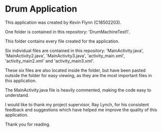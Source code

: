 # Drum Application

This application was created by Kevin Flynn (C18502203).

One folder is contained in this repository: 'DrumMachineTest1'.

This folder contains every file created for the application.

Six individual files are contained in this repository: 'MainActivity.java', 'MainActivity2.java', 'MainActivity3.java', 'activity_main.xml', 'activity_main2.xml' and 'activity_main3.xml'.

These six files are also located inside the folder, but have been pasted outside the folder for easy viewing, as they are the most important files in this application.

The MainActivity.java file is heavily commented, making the code easy to understand.

I would like to thank my project supervisor, Ray Lynch, for his consistent feedback and suggestions which have helped me improve the quality of this application.

Thank you for reading.
